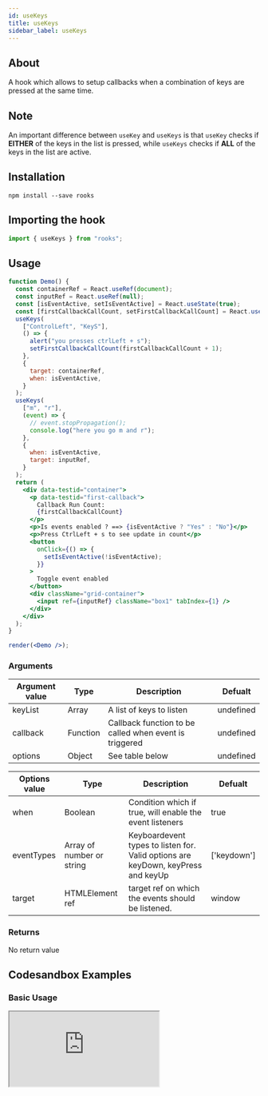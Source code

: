 ```yaml
---
id: useKeys
title: useKeys
sidebar_label: useKeys
---
```


## About

A hook which allows to setup callbacks when a combination of keys are pressed at the same time.

## Note

An important difference between `useKey` and `useKeys` is that `useKey` checks if **EITHER** of the keys in the list is pressed, while `useKeys` checks if **ALL** of the keys in the list are active.

## Installation

    npm install --save rooks

## Importing the hook

```javascript
import { useKeys } from "rooks";
```

## Usage

```jsx
function Demo() {
  const containerRef = React.useRef(document);
  const inputRef = React.useRef(null);
  const [isEventActive, setIsEventActive] = React.useState(true);
  const [firstCallbackCallCount, setFirstCallbackCallCount] = React.useState(0);
  useKeys(
    ["ControlLeft", "KeyS"],
    () => {
      alert("you presses ctrlLeft + s");
      setFirstCallbackCallCount(firstCallbackCallCount + 1);
    },
    {
      target: containerRef,
      when: isEventActive,
    }
  );
  useKeys(
    ["m", "r"],
    (event) => {
      // event.stopPropagation();
      console.log("here you go m and r");
    },
    {
      when: isEventActive,
      target: inputRef,
    }
  );
  return (
    <div data-testid="container">
      <p data-testid="first-callback">
        Callback Run Count:
        {firstCallbackCallCount}
      </p>
      <p>Is events enabled ? ==> {isEventActive ? "Yes" : "No"}</p>
      <p>Press CtrlLeft + s to see update in count</p>
      <button
        onClick={() => {
          setIsEventActive(!isEventActive);
        }}
      >
        Toggle event enabled
      </button>
      <div className="grid-container">
        <input ref={inputRef} className="box1" tabIndex={1} />
      </div>
    </div>
  );
}

render(<Demo />);
```

### Arguments

| Argument value | Type     | Description                                            | Defualt   |
|----------------|----------|--------------------------------------------------------|-----------|
| keyList        | Array    | A list of keys to listen                               | undefined |
| callback       | Function | Callback function to be called when event is triggered | undefined |
| options        | Object   | See table below                                        | undefined |

| Options value | Type                      | Description                                                                      | Defualt     |
|---------------|---------------------------|----------------------------------------------------------------------------------|-------------|
| when          | Boolean                   | Condition which if true, will enable the event listeners                         | true        |
| eventTypes    | Array of number or string | Keyboardevent types to listen for. Valid options are keyDown, keyPress and keyUp | ['keydown'] |
| target        | HTMLElement ref           | target ref on which the events should be listened.                               | window      |

### Returns

No return value


## Codesandbox Examples

### Basic Usage

<iframe
  src="https://codesandbox.io/embed/smoosh-fire-uzlde?fontsize=14&hidenavigation=1&theme=dark"
  style={{
    width: "100%",
    height: 500,
    border: 0,
    borderRadius: 4,
    overflow: "hidden"
  }}
  title="useKeys usage"
  allow="accelerometer; ambient-light-sensor; camera; encrypted-media; geolocation; gyroscope; hid; microphone; midi; payment; usb; vr; xr-spatial-tracking"
  sandbox="allow-forms allow-modals allow-popups allow-presentation allow-same-origin allow-scripts"
/>


## Join Bhargav's discord server


You can click on the floating discord icon at the bottom right of the screen and talk to us in our server.
